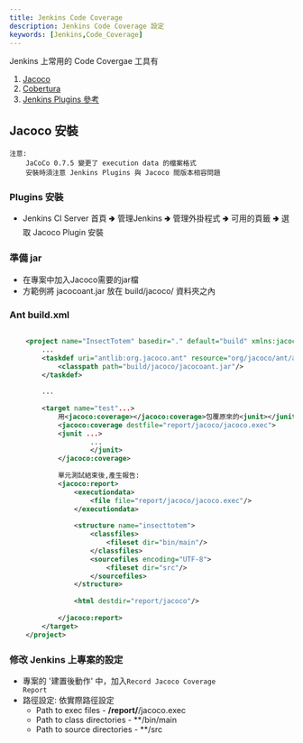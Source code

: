 ```yaml
---
title: Jenkins Code Coverage
description: Jenkins Code Coverage 設定
keywords: [Jenkins,Code_Coverage]
---
```


   Jenkins 上常用的 Code Covergae 工具有 
   1. [Jacoco](https://www.eclemma.org/jacoco/)
   2. [Cobertura](https://cobertura.github.io/cobertura/)
   3. [Jenkins Plugins 參考](https://plugins.jenkins.io/coverage/)
   

## Jacoco 安裝
    注意: 
        JaCoCo 0.7.5 變更了 execution data 的檔案格式
        安裝時須注意 Jenkins Plugins 與 Jacoco 間版本相容問題

### Plugins 安裝
* Jenkins CI Server 首頁 🢂 管理Jenkins 🢂 管理外掛程式 🢂 可用的頁籤 🢂 選取 Jacoco Plugin 安裝

### 準備 jar
* 在專案中加入Jacoco需要的jar檔
* 方範例將 jacocoant.jar 放在 build/jacoco/ 資料夾之內

### Ant build.xml

```xml

    <project name="InsectTotem" basedir="." default="build" xmlns:jacoco="antlib:org.jacoco.ant">
        ...
        <taskdef uri="antlib:org.jacoco.ant" resource="org/jacoco/ant/antlib.xml">
            <classpath path="build/jacoco/jacocoant.jar"/>
        </taskdef>
     
        ...
         
        <target name="test"...>
            用<jacoco:coverage></jacoco:coverage>包覆原來的<junit></junit>標籤:
            <jacoco:coverage destfile="report/jacoco/jacoco.exec">
            <junit ...>
                    ...
                    </junit>
            </jacoco:coverage>
     
            單元測試結束後,產生報告:
            <jacoco:report>
                <executiondata>
                    <file file="report/jacoco/jacoco.exec"/>
                </executiondata>
                                
                <structure name="insecttotem">
                    <classfiles>
                        <fileset dir="bin/main"/>
                    </classfiles>
                    <sourcefiles encoding="UTF-8">
                        <fileset dir="src"/>
                    </sourcefiles>
                </structure>
                                
                <html destdir="report/jacoco"/>
                                
            </jacoco:report>
        </target>
    </project>

```

### 修改 Jenkins 上專案的設定
* 專案的 '建置後動作' 中，加入<code>Record Jacoco Coverage Report</code>
* 路徑設定: 依實際路徑設定
    * Path to exec files - **/report/**/jacoco.exec
    * Path to class directories - **/bin/main
    * Path to source directories - **/src
